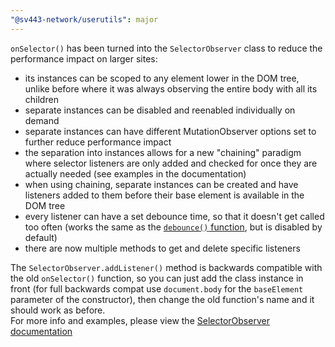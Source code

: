 ```yaml
---
"@sv443-network/userutils": major
---
```


`onSelector()` has been turned into the `SelectorObserver` class to reduce the performance impact on larger sites:
- its instances can be scoped to any element lower in the DOM tree, unlike before where it was always observing the entire body with all its children
- separate instances can be disabled and reenabled individually on demand
- separate instances can have different MutationObserver options set to further reduce performance impact
- the separation into instances allows for a new "chaining" paradigm where selector listeners are only added and checked for once they are actually needed (see examples in the documentation)
- when using chaining, separate instances can be created and have listeners added to them before their base element is available in the DOM tree
- every listener can have a set debounce time, so that it doesn't get called too often (works the same as the [`debounce()` function](https://github.com/Sv443-Network/UserUtils/blob/main/README.md#debounce), but is disabled by default)
- there are now multiple methods to get and delete specific listeners
  
The `SelectorObserver.addListener()` method is backwards compatible with the old `onSelector()` function, so you can just add the class instance in front (for full backwards compat use `document.body` for the `baseElement` parameter of the constructor), then change the old function's name and it should work as before.  
For more info and examples, please view the [SelectorObserver documentation](https://github.com/Sv443-Network/UserUtils/blob/main/README.md#selectorobserver)  
